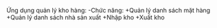 Ứng dụng quản lý kho hàng:
-Chức năng: 
+Quản lý danh sách mặt hàng
+Quản lý danh sách nhà sản xuất
+Nhập kho
+Xuất kho

